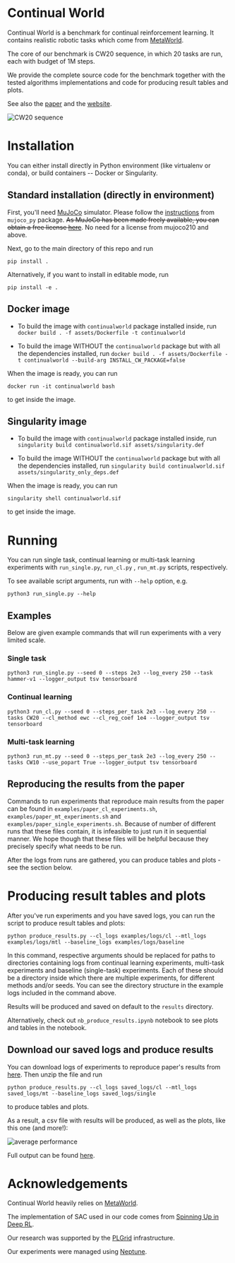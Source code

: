 # Continual World

Continual World is a benchmark for continual reinforcement learning. It contains realistic robotic tasks which come from
[MetaWorld](https://github.com/rlworkgroup/metaworld).

The core of our benchmark is CW20 sequence, in which 20 tasks are run, each with budget of 1M steps.

We provide the complete source code for the benchmark together with the tested algorithms implementations and code for
producing result tables and plots.

See also the [paper](https://arxiv.org/abs/2105.10919) and
the [website](https://sites.google.com/view/continualworld/home).

![CW20 sequence](./assets/images/cw20.png)

# Installation

You can either install directly in Python environment
(like virtualenv or conda), or build containers -- Docker or Singularity.

## Standard installation (directly in environment)

First, you'll need [MuJoCo](http://www.mujoco.org/) simulator. Please follow
the [instructions](https://github.com/openai/mujoco-py#install-mujoco)
from `mujoco_py` package. ~~As MuJoCo has been made freely available, you can obtain a free
license [here](https://www.roboti.us/license.html)~~. No need for a license from mujoco210
and above.

Next, go to the main directory of this repo and run

`pip install .`

Alternatively, if you want to install in editable mode, run

`pip install -e .`

## Docker image

- To build the image with `continualworld` package installed inside, run
  `docker build . -f assets/Dockerfile -t continualworld`

- To build the image WITHOUT the `continualworld` package but with all the dependencies installed, run
  `docker build . -f assets/Dockerfile -t continualworld --build-arg INSTALL_CW_PACKAGE=false`

When the image is ready, you can run

`docker run -it continualworld bash`

to get inside the image.

## Singularity image

- To build the image with `continualworld` package installed inside, run
  `singularity build continualworld.sif assets/singularity.def`

- To build the image WITHOUT the `continualworld` package but with all the dependencies installed, run
  `singularity build continualworld.sif assets/singularity_only_deps.def`

When the image is ready, you can run

`singularity shell continualworld.sif`

to get inside the image.

# Running

You can run single task, continual learning or multi-task learning experiments with `run_single.py`, `run_cl.py`
, `run_mt.py` scripts, respectively.

To see available script arguments, run with `--help` option, e.g.

`python3 run_single.py --help`

## Examples

Below are given example commands that will run experiments with a very limited scale.

### Single task

`python3 run_single.py --seed 0 --steps 2e3 --log_every 250 --task hammer-v1 --logger_output tsv tensorboard`

### Continual learning

`python3 run_cl.py --seed 0 --steps_per_task 2e3 --log_every 250 --tasks CW20 --cl_method ewc --cl_reg_coef 1e4 --logger_output tsv tensorboard`

### Multi-task learning

`python3 run_mt.py --seed 0 --steps_per_task 2e3 --log_every 250 --tasks CW10 --use_popart True --logger_output tsv tensorboard`

## Reproducing the results from the paper

Commands to run experiments that reproduce main results from the paper can be found
in `examples/paper_cl_experiments.sh`,
`examples/paper_mt_experiments.sh` and `examples/paper_single_experiments.sh`. Because of number of different runs that
these files contain, it is infeasible to just run it in sequential manner. We hope though that these files will be
helpful because they precisely specify what needs to be run.

After the logs from runs are gathered, you can produce tables and plots - see the section below.

# Producing result tables and plots

After you've run experiments and you have saved logs, you can run the script to produce result tables and plots:

`python produce_results.py --cl_logs examples/logs/cl --mtl_logs examples/logs/mtl --baseline_logs examples/logs/baseline`

In this command, respective arguments should be replaced for paths to directories containing logs from continual
learning experiments, multi-task experiments and baseline (single-task) experiments. Each of these should be a directory
inside which there are multiple experiments, for different methods and/or seeds. You can see the directory structure in
the example logs included in the command above.

Results will be produced and saved on default to the `results` directory.

Alternatively, check out `nb_produce_results.ipynb` notebook to see plots and tables in the notebook.

## Download our saved logs and produce results

You can download logs of experiments to reproduce paper's results from
[here](https://e.pcloud.link/publink/show?code=XZXgkuZfJQeQRtMMSpHiSCmWIgV8VhnkkKX). Then unzip the file and run

`python produce_results.py --cl_logs saved_logs/cl --mtl_logs saved_logs/mt --baseline_logs saved_logs/single`

to produce tables and plots.

As a result, a csv file with results will be produced, as well as the plots, like this one (and more!):

![average performance](./examples/results/report_2021_12_15__20_06_56/average_performance.png)

Full output can be found [here](./examples/results/report_2021_12_15__20_06_56/).

# Acknowledgements

Continual World heavily relies on [MetaWorld](https://github.com/rlworkgroup/metaworld).

The implementation of SAC used in our code comes from [Spinning Up in Deep RL](https://github.com/openai/spinningup).

Our research was supported by the [PLGrid](https://plgrid.pl/) infrastructure.

Our experiments were managed using [Neptune](https://neptune.ai).
